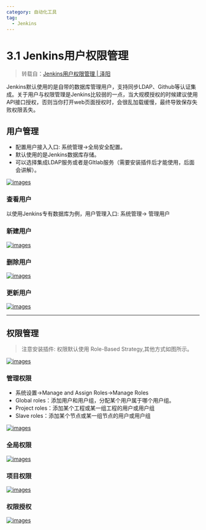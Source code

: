 ```yaml
---
category: 自动化工具
tag:
  - Jenkins
---
```


# 3.1 Jenkins用户权限管理

> 转载自：[Jenkins用户权限管理 | 泽阳](http://docs.idevops.site/jenkins/basics/userandpermissions/)

Jenkins默认使用的是自带的数据库管理用户，支持同步LDAP、Github等认证集成。关于用户与权限管理是Jenkins比较弱的一点，当大规模授权的时候建议使用API接口授权，否则当你打开web页面授权时，会很乱加载缓慢，最终导致保存失败权限丢失。

## 用户管理

- 配置用户接入入口: 系统管理->全局安全配置。
- 默认使用的是Jenkins数据库存储。
- 可以选择集成LDAP服务或者是GItlab服务（需要安装插件后才能使用，后面会讲解）。

[![images](http://docs.idevops.site/jenkins/basics/userandpermissions/images/01-configglobal.png)](http://docs.idevops.site/jenkins/basics/userandpermissions/images/01-configglobal.png)

### 查看用户

以使用Jenkins专有数据库为例，用户管理入口: 系统管理-> 管理用户

### 新建用户

[![images](http://docs.idevops.site/jenkins/basics/userandpermissions/images/02-createuser.png)](http://docs.idevops.site/jenkins/basics/userandpermissions/images/02-createuser.png)

### 删除用户

[![images](http://docs.idevops.site/jenkins/basics/userandpermissions/images/03-deleuser.png)](http://docs.idevops.site/jenkins/basics/userandpermissions/images/03-deleuser.png)

### 更新用户

[![images](http://docs.idevops.site/jenkins/basics/userandpermissions/images/04-updateuser.png)](http://docs.idevops.site/jenkins/basics/userandpermissions/images/04-updateuser.png)

------

## 权限管理

> 注意安装插件: 权限默认使用 Role-Based Strategy,其他方式如图所示。

[![images](http://docs.idevops.site/jenkins/basics/userandpermissions/images/11-quanxian-type.png)](http://docs.idevops.site/jenkins/basics/userandpermissions/images/11-quanxian-type.png)

### 管理权限

- 系统设置->Manage and Assign Roles->Manage Roles
- Global roles：添加用户和用户组，分配某个用户属于哪个用户组。
- Project roles：添加某个工程或某一组工程的用户或用户组
- Slave roles：添加某个节点或某一组节点的用户或用户组

[![images](http://docs.idevops.site/jenkins/basics/userandpermissions/images/12-manage.png)](http://docs.idevops.site/jenkins/basics/userandpermissions/images/12-manage.png)

### 全局权限

[![images](http://docs.idevops.site/jenkins/basics/userandpermissions/images/13-global.png)](http://docs.idevops.site/jenkins/basics/userandpermissions/images/13-global.png)

### 项目权限

[![images](http://docs.idevops.site/jenkins/basics/userandpermissions/images/14-project.png)](http://docs.idevops.site/jenkins/basics/userandpermissions/images/14-project.png)

### 权限授权

[![images](http://docs.idevops.site/jenkins/basics/userandpermissions/images/15-assign.png)](http://docs.idevops.site/jenkins/basics/userandpermissions/images/15-assign.png)

